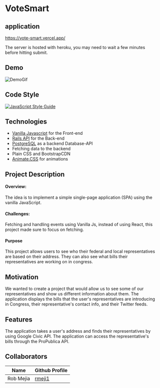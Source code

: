 # VoteSmart

## application

https://vote-smart.vercel.app/

The server is hosted with heroku, you may need to wait a few minutes before hitting submit.

## Demo

![DemoGif](https://github.com/rclarkem/Vote-Smart/blob/master/2020-03-03%2019-14-27.2020-03-03%2019_29_55.gif)

## Code Style

[![JavaScript Style Guide](https://cdn.rawgit.com/standard/standard/master/badge.svg)](https://github.com/standard/standard)

## Technologies

- [Vanilla Javascript](https://developer.mozilla.org/en-US/docs/Web/JavaScript) for the Front-end
- [Rails API](https://rubyonrails.org/) for the Back-end
- [PostgreSQL](https://www.postgresql.org/) as a backend Database-API
- Fetching data to the backend
- Plain CSS and BootstrapCDN
- [Animate.CSS](https://daneden.github.io/animate.css/) for animations

## Project Description

#### Overview:

The idea is to implement a simple single-page application (SPA) using the vanilla JavaScript.

#### Challenges:

Fetching and handling events using Vanilla Js, instead of using React, this project made sure to focus on fetching.

#### Purpose

This project allows users to see who their federal and local representatives are based on their address. They can also see what bills their representatives are working on in congress.

## Motivation

We wanted to create a project that would allow us to see some of our representatives and show us different information about them. The application displays the bills that the user's representatives are introducing in Congress, their representative's contact info, and their Twitter feeds.

## Features

The application takes a user's address and finds their representatives by using Google Civic API. The application can access the representative's bills through the ProPublica API.

## Collaborators

| Name      | Github Profile                       |
| --------- | ------------------------------------ |
| Rob Mejia | [rmeji1 ](https://github.com/rmeji1) |
